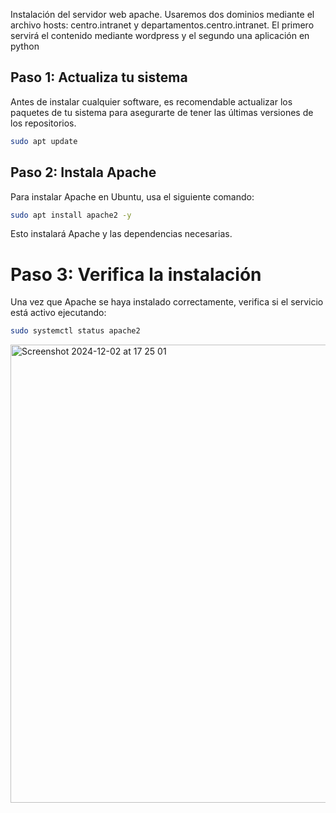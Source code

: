 Instalación del servidor web apache. Usaremos dos dominios mediante el archivo hosts: centro.intranet y departamentos.centro.intranet. 
El primero servirá el contenido mediante wordpress y el segundo una aplicación en python

## Paso 1: Actualiza tu sistema
Antes de instalar cualquier software, es recomendable actualizar los paquetes de tu sistema para asegurarte de tener las últimas versiones de los repositorios.
```bash
sudo apt update
```
## Paso 2: Instala Apache
Para instalar Apache en Ubuntu, usa el siguiente comando:
```bash
sudo apt install apache2 -y
```
Esto instalará Apache y las dependencias necesarias.

# Paso 3: Verifica la instalación
Una vez que Apache se haya instalado correctamente, verifica si el servicio está activo ejecutando:
```bash
sudo systemctl status apache2
```
<img width="733" alt="Screenshot 2024-12-02 at 17 25 01" src="https://github.com/user-attachments/assets/15ddb57c-861e-4614-9650-b8eb28602ed0">
